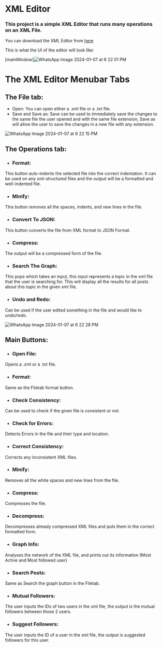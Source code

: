 # XML Editor

### This project is a simple XML Editor that runs many operations on an XML File.

You can download the XML Editor from [here](https://drive.google.com/file/d/1BYXo02YTunAQo-e_ypvv8viLTliNOdQl/view?usp=share_link)

This is what the UI of the editor will look like:

[mainWindow]![WhatsApp Image 2024-01-07 at 6 22 01 PM](https://github.com/AhmedEissaeng/D_S-Project/assets/91396631/20049bfb-a247-4285-acf3-5d0fa518d393)



# The XML Editor Menubar Tabs
## The File tab:
* Open: You can open either a .xml file or a .txt file.
* Save and Save as: Save can be used to immediately save the changes to the same file the user opened and with the same file extension, Save as will allow the user to save the changes in a new file with any extension.

![WhatsApp Image 2024-01-07 at 6 22 15 PM](https://github.com/AhmedEissaeng/D_S-Project/assets/91396631/b50cb76f-0b19-49a8-b3aa-ae3f46c8de28)


## The Operations tab:
* ### Format: 
This button auto-indents the selected file into the correct indentation. It can be used on any xml-structured files and the output will be a formatted and well-indented file.
* ### Minify: 
This button removes all the spaces, indents, and new lines in the file.
* ### Convert To JSON: 
This button converts the file from XML format to JSON Format.
* ### Compress: 
The output will be a compressed form of the file.
* ### Search The Graph: 
This pops which takes an input, this input represents a topic in the xml file that the user is searching for. This will display all the results for all posts about this topic in the given xml file.
* ### Undo and Redo: 
Can be used if the user edited something in the file and would like to undo/redo.

![WhatsApp Image 2024-01-07 at 6 22 28 PM](https://github.com/AhmedEissaeng/D_S-Project/assets/91396631/5bff0835-8dc8-409b-a2d7-562e8ea66e63)


## Main Buttons:
* ### Open File: 
Opens a .xml or a .txt file.
* ### Format: 
Same as the Filetab format button.
* ### Check Consistency: 
Can be used to check if the given file is consistent or not.
* ### Check for Errors: 
Detects Errors in the file and their type and location.
* ### Correct Consistency: 
Corrects any inconsistent XML files.
* ### Minify: 
Removes all the white spaces and new lines from the file.
* ### Compress: 
Compresses the file.
* ### Decompress: 
Decompresses already compressed XML files and puts them in the correct formatted form.
* ### Graph Info: 
Analyses the network of the XML file, and prints out its information (Most Active and Most followed user)
* ### Search Posts: 
Same as Search the graph button in the Filetab.
* ### Mutual Followers: 
The user inputs the IDs of two users in the xml file, the output is the mutual followers between those 2 users.
* ### Suggest Followers: 
The user inputs the ID of a user in the xml file, the output is suggested followers for this user.
